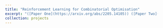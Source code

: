```yaml
---
title: "Reinforcement Learning for Combinatorial Optimisation"
excerpt: "([Paper One](https://arxiv.org/abs/2205.14105)) ([Paper Two](https://arxiv.org/abs/2205.14345?context=cs)) ([GitHub](https://github.com/cwfparsonson/retro_branching)) Optimisation problems are search problems where a solution which maximises some objective is being sought amongst a search space. Combinatorial optimisation (CO) is an optimisation sub-category where the solution being sought is a discrete variable (e.g. an integer, a graph, a set, etc.) amongst a finite (or countably infinite) space of possible solutions. Many real-world problems fall under the broad category of CO, from network routing and scheduling to protein folding and fundamental science. However, with many CO problems being NP-hard, solving non-trivial instance sizes in reasonable time frames is a significant challenge. Although CO solvers were studied and designed extensively in the latter half of the 20<sup>th</sup>, recent years have seen a resurgance in their academic study with the application of machine learning to solving CO problems. This work saw the application of graph neural networks and reinforcement learning to learn to solve graph-based combinatorial optimisation problems from scratch. This was done through the design of two new machine learning algorithms. The first achieved state-of-the-art scalability for learned heuristic solutions, and the second enabled the integration of reinforcement learning into exact branch-and-bound solvers. These are important steps towards establishing machine learning as the go-to approach for solving CO problems, which will unlock advances in a plethora of real-world applications.  <br/><img src='/images/projects/reinforcement_learning_for_combinatorial_optimisation/retrospective_trajectories_3.png'>"
collection: projects
---
```


